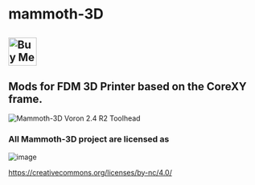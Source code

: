 # mammoth-3D  
## <a href='https://ko-fi.com/mammoth3d' target='_blank'><img height='46' style='border:0px;height:56px;' src='https://az743702.vo.msecnd.net/cdn/kofi3.png?v=0' border='0' alt='Buy Me a Coffee at ko-fi.com' /></a>

## Mods for FDM 3D Printer based on the CoreXY frame.


![Mammoth-3D Voron 2.4 R2 Toolhead](https://github.com/Mammoth-3D/Mammoth-FDM-MODs/blob/main/Mammoth_Toolhead_V5.png)

### All Mammoth-3D project are licensed as
![image](https://user-images.githubusercontent.com/37383368/139769027-7267da5b-7f58-499d-96bc-e41d164a3aac.png)


https://creativecommons.org/licenses/by-nc/4.0/
